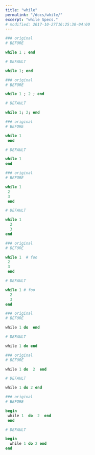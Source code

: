 ```yaml
---
title: "while"
permalink: "/docs/while/"
excerpt: "while Specs."
# modified: 2017-10-27T16:25:30-04:00
---
```

```ruby
### original
# BEFORE

while 1 ; end

```
```ruby
# DEFAULT

while 1; end

```
```ruby
### original
# BEFORE

while 1 ; 2 ; end

```
```ruby
# DEFAULT

while 1; 2; end

```
```ruby
### original
# BEFORE

while 1
 end

```
```ruby
# DEFAULT

while 1
end

```
```ruby
### original
# BEFORE

while 1
 2
 3
 end

```
```ruby
# DEFAULT

while 1
  2
  3
end

```
```ruby
### original
# BEFORE

while 1  # foo
 2
 3
 end

```
```ruby
# DEFAULT

while 1 # foo
  2
  3
end

```
```ruby
### original
# BEFORE

while 1 do  end

```
```ruby
# DEFAULT

while 1 do end

```
```ruby
### original
# BEFORE

while 1 do  2  end

```
```ruby
# DEFAULT

while 1 do 2 end

```
```ruby
### original
# BEFORE

begin
 while 1  do  2  end
 end

```
```ruby
# DEFAULT

begin
  while 1 do 2 end
end
```
